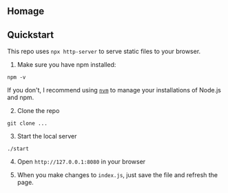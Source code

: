 ## Homage

## Quickstart

This repo uses `npx http-server` to serve static files to your browser.

1. Make sure you have npm installed:

```
npm -v
```

If you don't, I recommend using [`nvm`](https://github.com/nvm-sh/nvm) to manage your installations of Node.js and npm.

2. Clone the repo

```
git clone ...
```

3. Start the local server

```
./start
```

4. Open `http://127.0.0.1:8080` in your browser

5. When you make changes to `index.js`, just save the file and refresh the page.
